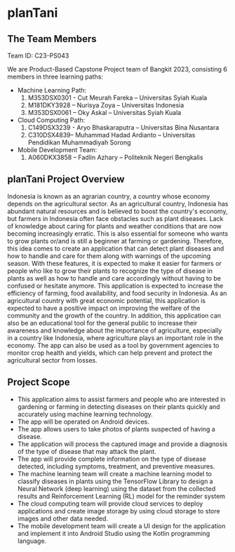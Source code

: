 # planTani
## The Team Members
Team ID: C23-PS043

We are Product-Based Capstone Project team of Bangkit 2023, consisting 6 members in three learning paths:
+ Machine Learning Path:
  1. M353DSX0301 - Cut Meurah Fareka – Universitas Syiah Kuala
  2. M181DKY3928 – Nurisya Zoya – Universitas Indonesia
  3. M353DSX0061 – Oky Askal – Universitas Syiah Kuala
+ Cloud Computing Path:
  1. C149DSX3239 - Aryo Bhaskaraputra – Universitas Bina Nusantara
  2. C310DSX4839– Muhammad Hadad Ardianto – Universitas Pendidikan Muhammadiyah Sorong
+ Mobile Development Team:
  1. A060DKX3858 – Fadlin Azhary – Politeknik Negeri Bengkalis

## planTani Project Overview

Indonesia is known as an agrarian country, a country whose economy depends on the agricultural sector. 
As an agricultural country, Indonesia has abundant natural resources and is believed to boost the country's economy, but farmers in Indonesia often face obstacles such as plant diseases. 
Lack of knowledge about caring for plants and weather conditions that are now becoming increasingly erratic. 
This is also essential for someone who wants to grow plants or/and is still a beginner at farming or gardening.
Therefore, this idea comes to create an application that can detect plant diseases and how to handle and care for them along with warnings of the upcoming season. 
With these features, it is expected to make it easier for farmers or people who like to grow their plants to recognize the type of disease in plants as well as how to handle and care accordingly without having to be confused or hesitate anymore.
This application is expected to increase the efficiency of farming, food availability, and food security in Indonesia. 
As an agricultural country with great economic potential, this application is expected to have a positive impact on improving the welfare of the community and the growth of the country. 
In addition, this application can also be an educational tool for the general public to increase their awareness and knowledge about the importance of agriculture, especially in a country like Indonesia, where agriculture plays an important role in the economy. 
The app can also be used as a tool by government agencies to monitor crop health and yields, which can help prevent and protect the agricultural sector from losses.

## Project Scope

+ This application aims to assist farmers and people who are interested in gardening or farming in detecting diseases on their plants quickly and accurately using machine learning technology.
+ The app will be operated on Android devices.
+ The app allows users to take photos of plants suspected of having a disease.
+ The application will process the captured image and provide a diagnosis of the type of disease that may attack the plant.
+ The app will provide complete information on the type of disease detected, including symptoms, treatment, and preventive measures.
+ The machine learning team will create a machine learning model to classify diseases in plants using the TensorFlow Library to design a Neural Network (deep learning) using the dataset from the collected results and Reinforcement Learning (RL) model for the reminder system
+ The cloud computing team will provide cloud services to deploy applications and create image storage by using cloud storage to store images and other data needed.
+ The mobile development team will create a UI design for the application and implement it into Android Studio using the Kotlin programming language.
